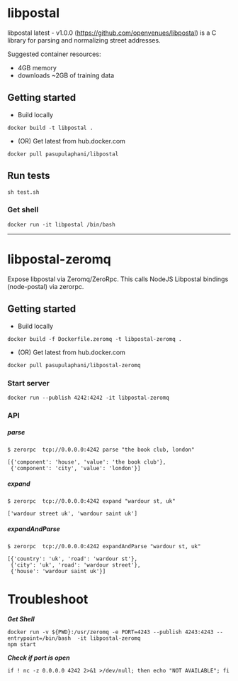 # libpostal

libpostal latest - v1.0.0 (https://github.com/openvenues/libpostal) is a C library for parsing and normalizing street addresses.

Suggested container resources:

- 4GB memory
- downloads ~2GB of training data


## Getting started

- Build locally

```
docker build -t libpostal .
```

- (OR) Get latest from hub.docker.com

```
docker pull pasupulaphani/libpostal
```

## Run tests

```
sh test.sh
```

### Get shell

```
docker run -it libpostal /bin/bash
```

-------------------------------------

# libpostal-zeromq

Expose libpostal via Zeromq/ZeroRpc. This calls NodeJS Libpostal bindings (node-postal) via zerorpc.

## Getting started

- Build locally

```
docker build -f Dockerfile.zeromq -t libpostal-zeromq .
```

- (OR) Get latest from hub.docker.com

```
docker pull pasupulaphani/libpostal-zeromq
```


### Start server

```
docker run --publish 4242:4242 -it libpostal-zeromq
```


### API

##### parse
```
$ zerorpc  tcp://0.0.0.0:4242 parse "the book club, london"

[{'component': 'house', 'value': 'the book club'},
 {'component': 'city', 'value': 'london'}]
```

##### expand
```
$ zerorpc  tcp://0.0.0.0:4242 expand "wardour st, uk"

['wardour street uk', 'wardour saint uk']
```


##### expandAndParse
```
$ zerorpc  tcp://0.0.0.0:4242 expandAndParse "wardour st, uk"

[{'country': 'uk', 'road': 'wardour st'},
 {'city': 'uk', 'road': 'wardour street'},
 {'house': 'wardour saint uk'}]
```


# Troubleshoot

***Get Shell***
```
docker run -v ${PWD}:/usr/zeromq -e PORT=4243 --publish 4243:4243 --entrypoint=/bin/bash  -it libpostal-zeromq
npm start
```


***Check if port is open***

```
if ! nc -z 0.0.0.0 4242 2>&1 >/dev/null; then echo "NOT AVAILABLE"; fi
```
